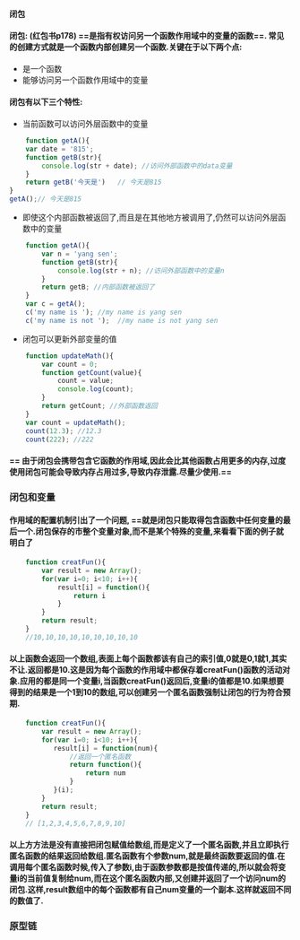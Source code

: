 #### 闭包
#### 闭包: (红包书p178) ==是指有权访问另一个函数作用域中的变量的函数==. 常见的创建方式就是一个函数内部创建另一个函数.关键在于以下两个点:
- 是一个函数
- 能够访问另一个函数作用域中的变量

#### 闭包有以下三个特性:
- 当前函数可以访问外层函数中的变量
```javascript
    function getA(){
	var date = '815';
	function getB(str){
		console.log(str + date); //访问外部函数中的data变量
	}
	return getB('今天是')   // 今天是815
}
getA();// 今天是815
```
- 即使这个内部函数被返回了,而且是在其他地方被调用了,仍然可以访问外层函数中的变量
```javascript
    function getA(){
        var n = 'yang sen';
        function getB(str){
            console.log(str + n); //访问外部函数中的变量n
        }
        return getB; //内部函数被返回了
    }
    var c = getA();
    c('my name is '); //my name is yang sen
    c('my name is not ');  //my name is not yang sen
```
- 闭包可以更新外部变量的值
```javascript
    function updateMath(){
        var count = 0;
        function getCount(value){
            count = value;
            console.log(count);
        }
        return getCount; //外部函数返回
    }
    var count = updateMath();
    count(12.3); //12.3
    count(222); //222
```
#### == 由于闭包会携带包含它函数的作用域,因此会比其他函数占用更多的内存,过度使用闭包可能会导致内存占用过多,导致内存泄露.尽量少使用.==


### 闭包和变量
#### 作用域的配置机制引出了一个问题, ==就是闭包只能取得包含函数中任何变量的最后一个.闭包保存的市整个变量对象,而不是某个特殊的变量,来看看下面的例子就明白了
```JavaScript
    function creatFun(){
        var result = new Array();
        for(var i=0; i<10; i++){
            result[i] = function(){
                return i
            }
        }
        return result;
    }
    //10,10,10,10,10,10,10,10,10
```
#### 以上函数会返回一个数组,表面上每个函数都该有自己的索引值,0就是0,1就1,其实不让.返回都是10.这是因为每个函数的作用域中都保存着creatFun()函数的活动对象.应用的都是同一个变量i,当函数creatFun()返回后,变量i的值都是10.如果想要得到的结果是一个1到10的数组,可以创建另一个匿名函数强制让闭包的行为符合预期.
```JavaScript
    function creatFun(){
        var result = new Array();
        for(var i=0; i<10; i++){
           result[i] = function(num){
               //返回一个匿名函数
               return function(){
                   return num
               }
           }(i);
        }  
        return result;
    }
    // [1,2,3,4,5,6,7,8,9,10]
```
#### 以上方方法是没有直接把闭包赋值给数组,而是定义了一个匿名函数,并且立即执行匿名函数的结果返回给数组.匿名函数有个参数num,就是最终函数要返回的值.在调用每个匿名函数时候,传入了参数i,由于函数参数都是按值传递的,所以就会将变量i的当前值复制给num,而在这个匿名函数内部,又创建并返回了一个访问num的闭包.这样,result数组中的每个函数都有自己num变量的一个副本.这样就返回不同的数值了.  

### 原型链
